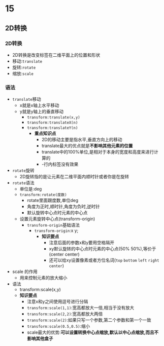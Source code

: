 # 15
## 2D转换
### 2D转换
+ 2D转换是改变标签在二维平面上的位置和形状
+ 移动:`translate`
+ 旋转:`rotate`
+ 缩放:`scale`
### 语法
+ `translate`移动
    + x就是x轴上水平移动
    + y就是y轴上的垂直移动
        + `transform:translate(x,y)`
        + `transform:translateX(n)`
        + `transform:translateY(n)`
            + **重点知识点**
                + 2D的移动主要是指水平,垂直方向上的移动
                + translate最大的优点就是**不影响其他元素的位置**
                + translate中的100%单位,是相对于本身的宽度和高度来进行计算的
                + -行内标签没有效果
+ `rotate`旋转
    + 2D旋转指的是让元素在二维平面内顺时针或者你是在旋转
+ `rotate`语法
    + 单位是:deg
    + `transform:rotate(度数)`
        + rotate里面跟度数,单位deg
        + 角度为正时,顺时针,角度为负时,逆时针 
        + 默认旋转中心点时元素的中心点
    + 设置元素旋转中心点(transform-origin)
        + `transform-origin`基础语法
            + `transform-origin`:x y;
                + **知识要点**
                    + 注意后面的参数x和y要用空格隔开
                    + xy默认旋转的中心点时元素的中心点(50% 50%),等价于(center center)
                    + 还可以给xy设置像素或者方位名词(`top` `bottom` `left` `right` `center`)
+ scale 的作用
    + 用来控制元素的放大缩小
+ 语法
    + transform:scale(x,y)
    + **知识要点**
        + 注意x和y之间使用逗号进行分隔
        + `transform:scale(1,1)`:宽高都放大一倍,相当于没有放大
        + `transform:scale(2,2)`:宽高都放大两倍
        + `transform:scale(2)`:如果只写一个参数,第二个参数和第一个一致
        + `transform:scale(0.5,0.5)`:缩小
        + scale最大的优势:**可以设置转换中心点缩放,默认以中心点缩放,而且不影响其他盒子**